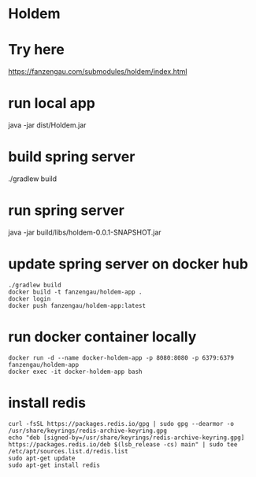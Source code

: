 # Holdem

# Try here
https://fanzengau.com/submodules/holdem/index.html

# run local app
java -jar dist/Holdem.jar

# build spring server
./gradlew build

# run spring server
java -jar build/libs/holdem-0.0.1-SNAPSHOT.jar 

# update spring server on docker hub
```
./gradlew build
docker build -t fanzengau/holdem-app .
docker login
docker push fanzengau/holdem-app:latest
```

# run docker container locally
```
docker run -d --name docker-holdem-app -p 8080:8080 -p 6379:6379 fanzengau/holdem-app
docker exec -it docker-holdem-app bash
```

# install redis
```
curl -fsSL https://packages.redis.io/gpg | sudo gpg --dearmor -o /usr/share/keyrings/redis-archive-keyring.gpg
echo "deb [signed-by=/usr/share/keyrings/redis-archive-keyring.gpg] https://packages.redis.io/deb $(lsb_release -cs) main" | sudo tee /etc/apt/sources.list.d/redis.list
sudo apt-get update
sudo apt-get install redis
```
